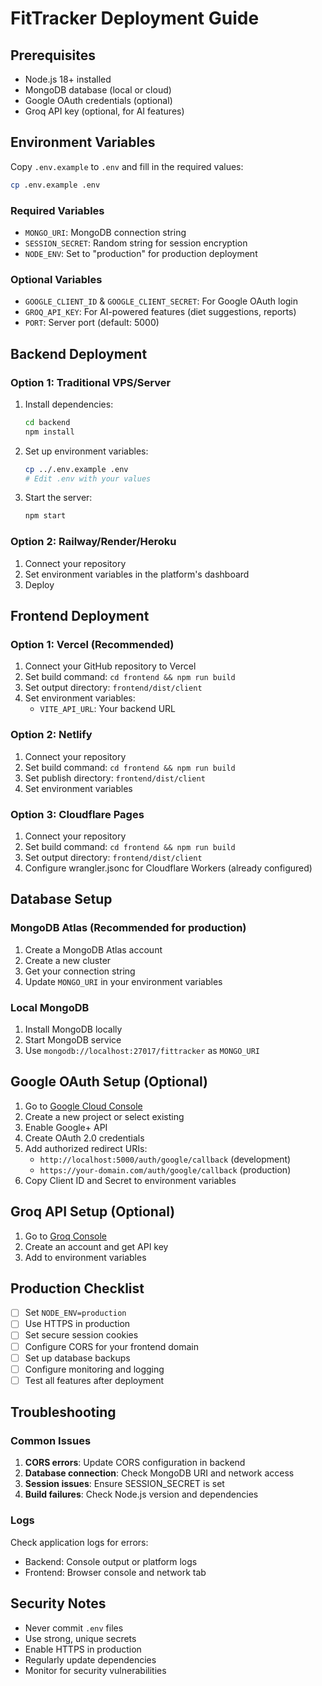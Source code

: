 # FitTracker Deployment Guide

## Prerequisites

- Node.js 18+ installed
- MongoDB database (local or cloud)
- Google OAuth credentials (optional)
- Groq API key (optional, for AI features)

## Environment Variables

Copy `.env.example` to `.env` and fill in the required values:

```bash
cp .env.example .env
```

### Required Variables

- `MONGO_URI`: MongoDB connection string
- `SESSION_SECRET`: Random string for session encryption
- `NODE_ENV`: Set to "production" for production deployment

### Optional Variables

- `GOOGLE_CLIENT_ID` & `GOOGLE_CLIENT_SECRET`: For Google OAuth login
- `GROQ_API_KEY`: For AI-powered features (diet suggestions, reports)
- `PORT`: Server port (default: 5000)

## Backend Deployment

### Option 1: Traditional VPS/Server

1. Install dependencies:
   ```bash
   cd backend
   npm install
   ```

2. Set up environment variables:
   ```bash
   cp ../.env.example .env
   # Edit .env with your values
   ```

3. Start the server:
   ```bash
   npm start
   ```

### Option 2: Railway/Render/Heroku

1. Connect your repository
2. Set environment variables in the platform's dashboard
3. Deploy

## Frontend Deployment

### Option 1: Vercel (Recommended)

1. Connect your GitHub repository to Vercel
2. Set build command: `cd frontend && npm run build`
3. Set output directory: `frontend/dist/client`
4. Set environment variables:
   - `VITE_API_URL`: Your backend URL

### Option 2: Netlify

1. Connect your repository
2. Set build command: `cd frontend && npm run build`
3. Set publish directory: `frontend/dist/client`
4. Set environment variables

### Option 3: Cloudflare Pages

1. Connect your repository
2. Set build command: `cd frontend && npm run build`
3. Set output directory: `frontend/dist/client`
4. Configure wrangler.jsonc for Cloudflare Workers (already configured)

## Database Setup

### MongoDB Atlas (Recommended for production)

1. Create a MongoDB Atlas account
2. Create a new cluster
3. Get your connection string
4. Update `MONGO_URI` in your environment variables

### Local MongoDB

1. Install MongoDB locally
2. Start MongoDB service
3. Use `mongodb://localhost:27017/fittracker` as `MONGO_URI`

## Google OAuth Setup (Optional)

1. Go to [Google Cloud Console](https://console.cloud.google.com/)
2. Create a new project or select existing
3. Enable Google+ API
4. Create OAuth 2.0 credentials
5. Add authorized redirect URIs:
   - `http://localhost:5000/auth/google/callback` (development)
   - `https://your-domain.com/auth/google/callback` (production)
6. Copy Client ID and Secret to environment variables

## Groq API Setup (Optional)

1. Go to [Groq Console](https://console.groq.com/)
2. Create an account and get API key
3. Add to environment variables

## Production Checklist

- [ ] Set `NODE_ENV=production`
- [ ] Use HTTPS in production
- [ ] Set secure session cookies
- [ ] Configure CORS for your frontend domain
- [ ] Set up database backups
- [ ] Configure monitoring and logging
- [ ] Test all features after deployment

## Troubleshooting

### Common Issues

1. **CORS errors**: Update CORS configuration in backend
2. **Database connection**: Check MongoDB URI and network access
3. **Session issues**: Ensure SESSION_SECRET is set
4. **Build failures**: Check Node.js version and dependencies

### Logs

Check application logs for errors:
- Backend: Console output or platform logs
- Frontend: Browser console and network tab

## Security Notes

- Never commit `.env` files
- Use strong, unique secrets
- Enable HTTPS in production
- Regularly update dependencies
- Monitor for security vulnerabilities